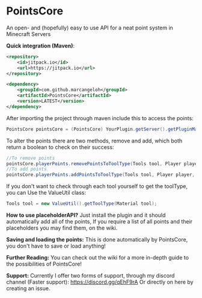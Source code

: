 # PointsCore
An open- and (hopefully) easy to use API for a neat point system in Minecraft Servers

**Quick integration (Maven)**:
```xml
<repository>
    <id>jitpack.io</id>
    <url>https://jitpack.io</url>
</repository>

<dependency>
    <groupId>com.github.marcangeloh</groupId>
    <artifactId>PointsCore</artifactId>
    <version>LATEST</version>
</dependency>
```

After importing the project through maven include this to access the points:
```java
PointsCore pointsCore = (PointsCore) YourPlugin.getServer().getPluginManager().getPlugin("PointsCore");
```

To alter the points there are two methods, remove and add, which both return a boolean
to check on their success:
```java
//To remove points
pointsCore.playerPoints.removePointsToToolType(Tools tool, Player player, double amount);
//To add points
pointsCore.playerPoints.addPointsToToolType(Tools tool, Player player, double amount);
```

If you don't want to check through each tool yourself to get the toolType, you can
Use the ValueUtil class:
```java
Tools tool = new ValueUtil().getToolType(Material tool);
```
**How to use placeholderAPI?**
Just install the plugin and it should automatically add all of the points,
If you require a list of all points and their placeholders you may find them,
on the wiki.

**Saving and loading the points:**
This is done automatically by PointsCore, you don't have to save or load anything!

**Further Reading:**
You can check out the wiki for a more in-depth guide to the possibilities of PointsCore!

**Support:**
Currently I offer two forms of support, through my discord channel (Faster support):
https://discord.gg/qEhF9rA
Or directly on here by creating an issue.
